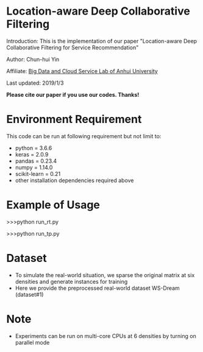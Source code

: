 
# Location-aware Deep Collaborative Filtering

Introduction: This is the implementation of our paper "Location-aware Deep Collaborative Filtering for Service Recommendation"

Author: Chun-hui Yin

Affiliate: [Big Data and Cloud Service Lab of Anhui University](http://bigdata.ahu.edu.cn)

Last updated: 2019/1/3

**Please cite our paper if you use our codes. Thanks!** 

# Environment Requirement

This code can be run at following requirement but not limit to:
- python = 3.6.6
- keras = 2.0.9
- pandas = 0.23.4
- numpy = 1.14.0
- scikit-learn = 0.21
- other installation dependencies required above

# Example of Usage

&gt;&gt;&gt;python run_rt.py

&gt;&gt;&gt;python run_tp.py

# Dataset

- To simulate the real-world situation, we sparse the original matrix at six densities and generate instances for training
- Here we provide the preprocessed real-world dataset WS-Dream (dataset#1)

# Note

- Experiments can be run on multi-core CPUs at 6 densities by turning on parallel mode